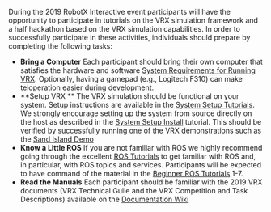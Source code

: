 During the 2019 RobotX Interactive event participants will have the opportunity to participate in tutorials on the VRX simulation framework and a half hackathon based on the VRX simulation capabilities.  In order to successfully participate in these activities, individuals should prepare by completing the following tasks:

* **Bring a Computer** Each participant should bring their own computer that satisfies the hardware and software [System Requirements for Running VRX](https://bitbucket.org/osrf/vrx/wiki/system_requirements).   Optionally, having a gamepad (e.g., Logitech F310) can make teloperation easier during development.
* **Setup VRX ** The VRX simulation should be functional on your system.  Setup instructions are available in the [System Setup Tutorials](https://bitbucket.org/osrf/vrx/wiki/tutorials).  We strongly encourage setting up the system from source directly on the host as described in the [System Setup Install](https://bitbucket.org/osrf/vrx/wiki/tutorials/SystemSetupInstall) tutorial.  This should be verified by successfully running one of the VRX demonstrations such as the [Sand Island Demo](https://bitbucket.org/osrf/vrx/wiki/tutorials/Sand_Island_Basic)
* **Know a Little ROS**  If you are not familiar with ROS we highly recommend going through the excellent [ROS Tutorials](http://wiki.ros.org/ROS/Tutorials) to get familiar with ROS and, in particular, with ROS topics and services.  Participants will be expected to have command of the material in the [Beginner ROS Tutorials](http://wiki.ros.org/ROS/Tutorials#Beginner_Level) 1-7.
* **Read the Manuals** Each participant should be familiar with the 2019 VRX documents (VRX Technical Guile and the VRX Competition and Task Descriptions) available on the [Documentation Wiki](https://bitbucket.org/osrf/vrx/wiki/documentation)